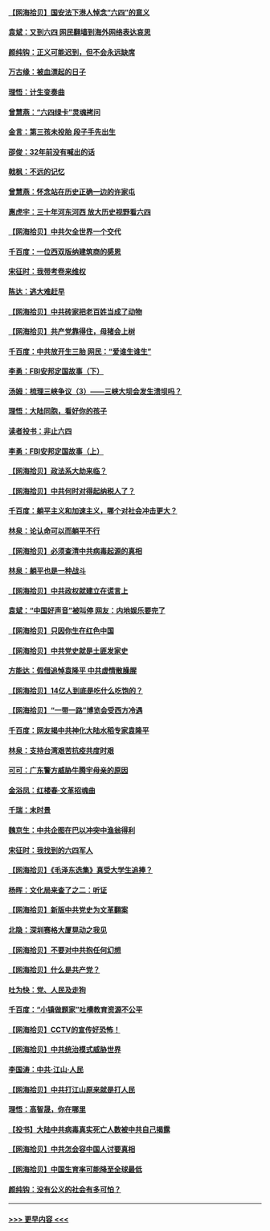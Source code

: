#### [【网海拾贝】国安法下港人悼念“六四”的意义](../pages/nsc993/n13001039.md?t=06052301) 
#### [袁斌：又到六四 网民翻墙到海外网络表达哀思](../pages/nsc993/n13000995.md?t=06052301) 
#### [颜纯钩：正义可能迟到，但不会永远缺席](../pages/nsc993/n13000920.md?t=06052301) 
#### [万古缘：被血漂起的日子](../pages/nsc993/n13000914.md?t=06052301) 
#### [理悟：计生变奏曲](../pages/nsc993/n13000414.md?t=06052301) 
#### [曾慧燕：“六四绿卡”灵魂拷问](../pages/nsc993/n13000277.md?t=06052301) 
#### [金言：第三孩未投胎 段子手先出生](../pages/nsc993/n13000215.md?t=06052301) 
#### [邵俊：32年前没有喊出的话](../pages/nsc993/n13000181.md?t=06052301) 
#### [戟枫：不远的记忆](../pages/nsc993/n13000121.md?t=06052301) 
#### [曾慧燕：怀念站在历史正确一边的许家屯](../pages/nsc993/n13000073.md?t=06052301) 
#### [惠虎宇：三十年河东河西 放大历史视野看六四](../pages/nsc993/n13000018.md?t=06052301) 
#### [【网海拾贝】中共欠全世界一个交代](../pages/nsc993/n12998706.md?t=06052301) 
#### [千百度：一位西双版纳建筑商的感恩](../pages/nsc993/n12998487.md?t=06052301) 
#### [宋征时：我带考卷来维权](../pages/nsc993/n12994088.md?t=06052301) 
#### [陈达：逃大难赶早](../pages/nsc993/n12993569.md?t=06052301) 
#### [【网海拾贝】中共砖家把老百姓当成了动物](../pages/nsc993/n12993483.md?t=06052301) 
#### [【网海拾贝】共产党靠得住，母猪会上树](../pages/nsc993/n12990730.md?t=06052301) 
#### [千百度：中共放开生三胎 网民：“爱谁生谁生”](../pages/nsc993/n12990644.md?t=06052301) 
#### [李勇：FBI安邦定国故事（下）](../pages/nsc993/n12987854.md?t=06052301) 
#### [汤姆：梳理三峡争议（3）——三峡大坝会发生溃坝吗？](../pages/nsc993/n12989806.md?t=06052301) 
#### [理悟：大陆同胞，看好你的孩子](../pages/nsc993/n12989778.md?t=06052301) 
#### [读者投书：非止六四](../pages/nsc993/n12989673.md?t=06052301) 
#### [李勇：FBI安邦定国故事（上）](../pages/nsc993/n12987749.md?t=06052301) 
#### [【网海拾贝】政法系大劫来临？](../pages/nsc993/n12987596.md?t=06052301) 
#### [【网海拾贝】中共何时对得起纳税人了？](../pages/nsc993/n12985578.md?t=06052301) 
#### [千百度：躺平主义和加速主义，哪个对社会冲击更大？](../pages/nsc993/n12985512.md?t=06052301) 
#### [林泉：论认命可以而躺平不行](../pages/nsc993/n12985505.md?t=06052301) 
#### [【网海拾贝】必须查清中共病毒起源的真相](../pages/nsc993/n12984276.md?t=06052301) 
#### [林泉：躺平也是一种战斗](../pages/nsc993/n12984194.md?t=06052301) 
#### [【网海拾贝】中共政权就建立在谎言上](../pages/nsc993/n12981880.md?t=06052301) 
#### [袁斌：“中国好声音”被叫停 网友：内地娱乐要完了](../pages/nsc993/n12981826.md?t=06052301) 
#### [【网海拾贝】只因你生在红色中国](../pages/nsc993/n12979096.md?t=06052301) 
#### [【网海拾贝】中共党史就是土匪发家史](../pages/nsc993/n12976478.md?t=06052301) 
#### [方能达：假借追悼袁隆平 中共虚情散臊腥](../pages/nsc993/n12976396.md?t=06052301) 
#### [【网海拾贝】14亿人到底是吃什么吃饱的？](../pages/nsc993/n12974125.md?t=06052301) 
#### [【网海拾贝】“一带一路”博览会受西方冷遇](../pages/nsc993/n12971787.md?t=06052301) 
#### [千百度：网友揭中共神化大陆水稻专家袁隆平](../pages/nsc993/n12971733.md?t=06052301) 
#### [林泉：支持台湾艰苦抗疫共度时艰](../pages/nsc993/n12971350.md?t=06052301) 
#### [可可：广东警方威胁牛腾宇母亲的原因](../pages/nsc993/n12971100.md?t=06052301) 
#### [金浴凤：红楼春·文革招魂曲](../pages/nsc993/n12970354.md?t=06052301) 
#### [千瑞：末时景](../pages/nsc993/n12970337.md?t=06052301) 
#### [魏京生：中共企图在巴以冲突中渔翁得利](../pages/nsc993/n12970286.md?t=06052301) 
#### [宋征时：我找到的六四军人](../pages/nsc993/n12970213.md?t=06052301) 
#### [【网海拾贝】《毛泽东选集》真受大学生追捧？](../pages/nsc993/n12968779.md?t=06052301) 
#### [杨晖：文化局来查了之二：听证](../pages/nsc993/n12966528.md?t=06052301) 
#### [【网海拾贝】新版中共党史为文革翻案](../pages/nsc993/n12967526.md?t=06052301) 
#### [北隐：深圳赛格大厦晃动之我见](../pages/nsc993/n12967393.md?t=06052301) 
#### [【网海拾贝】不要对中共抱任何幻想](../pages/nsc993/n12965222.md?t=06052301) 
#### [【网海拾贝】什么是共产党？](../pages/nsc993/n12962781.md?t=06052301) 
#### [吐为快：党、人民及走狗](../pages/nsc993/n12962747.md?t=06052301) 
#### [千百度：“小镇做题家”吐槽教育资源不公平](../pages/nsc993/n12962705.md?t=06052301) 
#### [【网海拾贝】CCTV的宣传好恐怖！](../pages/nsc993/n12959984.md?t=06052301) 
#### [【网海拾贝】中共统治模式威胁世界](../pages/nsc993/n12957622.md?t=06052301) 
#### [李国涛：中共‧江山‧人民](../pages/nsc993/n12957502.md?t=06052301) 
#### [【网海拾贝】中共打江山原来就是打人民](../pages/nsc993/n12954345.md?t=06052301) 
#### [理悟：高智晟，你在哪里](../pages/nsc993/n12953115.md?t=06052301) 
#### [【投书】大陆中共病毒真实死亡人数被中共自己揭露](../pages/nsc993/n12953050.md?t=06052301) 
#### [【网海拾贝】中共怎会容中国人讨要真相](../pages/nsc993/n12952161.md?t=06052301) 
#### [【网海拾贝】中国生育率可能降至全球最低](../pages/nsc993/n12948793.md?t=06052301) 
#### [颜纯钩：没有公义的社会有多可怕？](../pages/nsc993/n12947626.md?t=06052301) 

----
#### [ >>> 更早内容 <<< ](../indexes/nsc993-earlier.md)
